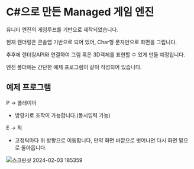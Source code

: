 # C#으로 만든 Managed 게임 엔진
유니티 엔진의 게임루프를 기반으로 제작되었습니다.

현재 렌더링은 콘솔앱 기반으로 되어 있어, Char형 문자만으로 화면을 그립니다.

추후에 렌더링API와 연결하여 그림 혹은 3D객체를 표현할 수 있게 만들 예정입니다.

엔진 폴더에는 간단한 예제 프로그램이 같이 작성되어 있습니다.


## 예제 프로그램

P -> 플레이어
 - 방향키로 조작이 가능합니다.(동시입력 가능)

E -> 적 
 - 고정틱마다 위 방향으로 이동합니다, 만약 화면 바깥으로 벗어나면 다시 화면 밑으로 돌아옵니다.

![스크린샷 2024-02-03 185359](https://github.com/minkee009/SPTr-Engine/assets/5203515/1ead57a6-42ae-4ed1-bfef-50dfc930ab82)
